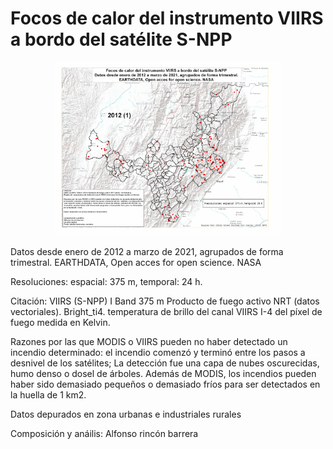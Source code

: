 # Focos de calor del instrumento VIIRS a bordo del satélite S-NPP

<p align="center">
  <img width="360" src="/Animacion_Gif/FocosCalor_Viirs_Byca_2012-2021.1.gif">
</p>

Datos desde enero de 2012 a marzo de 2021, agrupados de forma trimestral.  EARTHDATA, Open acces for open science. NASA

Resoluciones: espacial: 375 m, temporal: 24 h.

Citación:
VIIRS (S-NPP) I Band 375 m Producto de fuego activo NRT (datos vectoriales).
Bright_ti4. temperatura de brillo del canal VIIRS I-4 del píxel de fuego medida en Kelvin.

Razones por las que MODIS o VIIRS pueden no haber detectado un incendio determinado:  el incendio comenzó y terminó entre los pasos a desnivel de los  satélites; La detección fue  una capa de nubes oscurecidas, humo denso o dosel de árboles. Además de MODIS, los
 incendios pueden haber sido demasiado pequeños o demasiado fríos para ser detectados en la huella de 1 km2.
 
 Datos depurados en zona urbanas e industriales rurales

Composición y anáilis:
Alfonso rincón barrera
